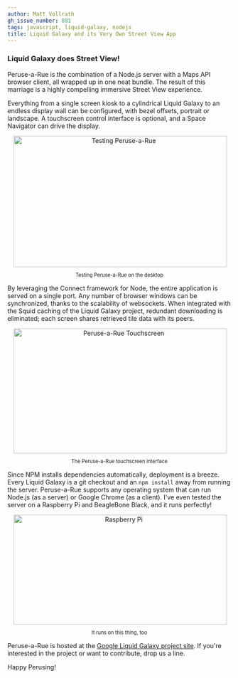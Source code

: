 ```yaml
---
author: Matt Vollrath
gh_issue_number: 881
tags: javascript, liquid-galaxy, nodejs
title: Liquid Galaxy and its Very Own Street View App
---
```




### Liquid Galaxy does Street View!

Peruse-a-Rue is the combination of a Node.js server with a Maps API browser client, all wrapped up in one neat bundle.  The result of this marriage is a highly compelling immersive Street View experience.

Everything from a single screen kiosk to a cylindrical Liquid Galaxy to an endless display wall can be configured, with bezel offsets, portrait or landscape.  A touchscreen control interface is optional, and a Space Navigator can drive the display.

<div class="separator" style="clear: both; text-align: center;"><a href="/blog/2013/11/09/liquid-galaxy-and-its-very-own-street/image-0.png" imageanchor="1" style="margin-left: 1em; margin-right: 1em;"><img alt="Testing Peruse-a-Rue" border="0" height="295" src="/blog/2013/11/09/liquid-galaxy-and-its-very-own-street/image-0.png" width="480"/></a><p style="text-align: center; font-size: 0.8em;">Testing Peruse-a-Rue on the desktop</p></div>

By leveraging the Connect framework for Node, the entire application is served on a single port.  Any number of browser windows can be synchronized, thanks to the scalability of websockets.  When integrated with the Squid caching of the Liquid Galaxy project, redundant downloading is eliminated; each screen shares retrieved tile data with its peers.

<div class="separator" style="clear: both; text-align: center;"><a href="/blog/2013/11/09/liquid-galaxy-and-its-very-own-street/image-1.png" imageanchor="1" style="margin-left: 1em; margin-right: 1em;"><img alt="Peruse-a-Rue Touchscreen" border="0" height="281" src="/blog/2013/11/09/liquid-galaxy-and-its-very-own-street/image-1.png" width="480"/></a><p style="text-align: center; font-size: 0.8em;">The Peruse-a-Rue touchscreen interface</p></div>

Since NPM installs dependencies automatically, deployment is a breeze. Every Liquid Galaxy is a git checkout and an `npm install` away from running the server.  Peruse-a-Rue supports any operating system that can run Node.js (as a server) or Google Chrome (as a client).  I've even tested the server on a Raspberry Pi and BeagleBone Black, and it runs perfectly!

<div class="separator" style="clear: both; text-align: center;"><a href="/blog/2013/11/09/liquid-galaxy-and-its-very-own-street/image-2.png" imageanchor="1" style="margin-left: 1em; margin-right: 1em;"><img alt="Raspberry Pi" border="0" height="247" src="/blog/2013/11/09/liquid-galaxy-and-its-very-own-street/image-2.png" width="480"/></a><p style="text-align: center; font-size: 0.8em;">It runs on this thing, too</p></div>

Peruse-a-Rue is hosted at the [Google Liquid Galaxy project site](https://code.google.com/p/liquid-galaxy/source/browse/?repo=lg-peruse-a-rue).  If you're interested in the project or want to contribute, drop us a line.

Happy Perusing!



